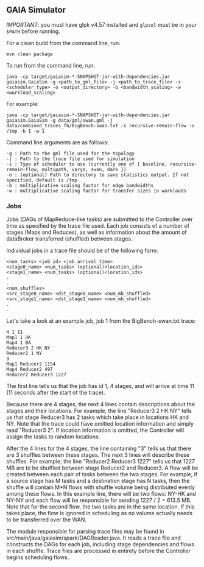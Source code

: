 ## GAIA Simulator
*IMPORTANT*: you must have glpk v4.57 installed and `glpsol` must be in your `$PATH` before running.

For a clean build from the command line, run:
```
mvn clean package
```

To run from the command line, run:
```
java -cp target/gaiasim-*-SNAPSHOT-jar-with-dependencies.jar gaiasim.GaiaSim -g <path_to_gml_file> -j <path_to_trace_file> -s <scheduler_type> -o <output_directory> -b <bandwidth_scaling> -w <workload_scaling>
```
For example:
```
java -cp target/gaiasim-*-SNAPSHOT-jar-with-dependencies.jar gaiasim.GaiaSim -g data/gml/swan.gml -j data/combined_traces_fb/BigBench-swan.txt -s recursive-remain-flow -o /tmp -b 1 -w 1
```

Command line arguments are as follows:
```
-g : Path to the gml file used for the topology
-j : Path to the trace file used for simulation
-s : Type of scheduler to use (currently one of { baseline, recursive-remain-flow, multipath, varys, swan, dark })
-o : (optional) Path to directory to save statistics output. If not specified, default is /tmp
-b : multiplicative scaling factor for edge bandwidths
-w : multiplicative scaling factor for transfer sizes in workloads
```


### Jobs
Jobs (DAGs of MapReduce-like tasks) are submitted to the Controller over time as specified by the trace file used. Each job consists of a number of stages (Maps and Reduces), as well as information about the amount of dataBroker transferred (shuffled) between stages.

Individual jobs in a trace file should be of the following form:

```
<num_tasks> <job_id> <job_arrival_time>
<stage0_name> <num_tasks> (optional)<location_ids>
<stage1_name> <num_tasks> (optional)<location_ids>
.
.
<num_shuffles>
<src_stage0_name> <dst_stage0_name> <num_mb_shuffled>
<src_stage1_name> <dst_stage1_name> <num_mb_shuffled>
.
.
```

Let's take a look at an example job, job 1 from the BigBench-swan.txt trace:

```
4 1 11
Map1 1 HK
Map4 1 BA
Reducer3 2 HK NY
Reducer2 1 NY
3
Map1 Reducer2 1154
Map4 Reducer2 497
Reducer2 Reducer3 1227
```

The first line tells us that the job has id 1, 4 stages, and will arrive at time 11 (11 seconds after the start of the trace). 

Because there are 4 stages, the next 4 lines contain descriptions about the stages and their locations. For example, the line "Reducer3 2 HK NY" tells us that stage Reducer3 has 2 tasks which take place in locations HK and NY. Note that the trace could have omitted location information and simply read "Reducer3 2". If location information is omitted, the Controller will assign the tasks to random locations.

After the 4 lines for the 4 stages, the line containing "3" tells us that there are 3 shuffles between these stages. The next 3 lines will describe these shuffles. For example, the line "Reducer2 Reducer3 1227" tells us that 1227 MB are to be shuffled between stage Reducer2 and Reducer3. A flow will be created between each pair of tasks between the two stages. For example, if a source stage has M tasks and a destination stage has N tasks, then the shuffle will contain M*N flows with shuffle volume being distributed evenly among these flows. In this example line, there will be two flows: NY-HK and NY-NY and each flow will be responsible for sending 1227 / 2 = 613.5 MB. Note that for the second flow, the two tasks are in the same location. If this takes place, the flow is ignored in scheduling as no volume actually needs to be transferred over the WAN.

The module responsible for parsing trace files may be found in src/main/java/gaiasim/spark/DAGReader.java. It reads a trace file and constructs the DAGs for each job, including stage dependencies and flows in each shuffle. Trace files are processed in entirety before the Controller begins scheduling flows.
